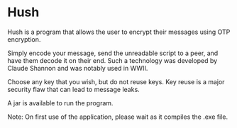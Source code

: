 # Hush
Hush is a program that allows the user to encrypt their messages using OTP encryption. 

Simply encode your message, send the unreadable script to a peer, and have them decode it on their end. Such a technology was developed
by Claude Shannon and was notably used in WWII.


Choose any key that you wish, but do not reuse keys. Key reuse is a major security flaw that can lead to message leaks.

A jar is available to run the program.

Note: On first use of the application, please wait as it compiles the .exe file. 